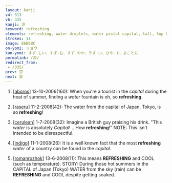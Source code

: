 ```yaml
---
layout: kanji
v4: 313
v6: 335
kanji: 涼
keyword: refreshing
elements: refreshing, water droplets, water pistol capital, tall, top hat, mouth, small, little
strokes: 11
image: E6B6BC
on-yomi: リョウ
kun-yomi: すず.しい、すず.む、すず.やか、うす.い、ひや.す、まことに
permalink: /涼/
redirect_from:
 - /335/
prev: 京
next: 景
---
```


1) [<a href="http://kanji.koohii.com/profile/aboros">aboros</a>] 13-10-2006(160): When you&#039;re a tourist in the <em>capital</em> during the heat of summer, finding a <em>water</em> fountain is oh, so<strong> refreshing</strong>.

2) [<a href="http://kanji.koohii.com/profile/raseru">raseru</a>] 11-2-2008(42): The water from the capital of Japan, Tokyo, is so<strong> refreshing</strong>!

3) [<a href="http://kanji.koohii.com/profile/cerulean">cerulean</a>] 1-7-2008(32): Imagine a British guy praising his drink. &quot;This <em>water</em> is absolutely <em>Capital</em>! .. How<strong> refreshing</strong>!&quot; NOTE: This isn&#039;t intended to be disrespectful.

4) [<a href="http://kanji.koohii.com/profile/indigo">indigo</a>] 11-1-2008(26): It is a well known fact that the most<strong> refreshing</strong> <em>water</em> of a country can be found in the <em>capital</em>.

5) [<a href="http://kanji.koohii.com/profile/romanrozhok">romanrozhok</a>] 13-6-2008(11): This means<strong> REFRESHING</strong> and COOL (such as temperature). STORY: During those hot summers in the CAPITAL of Japan (Tokyo) WATER from the sky (rain) can be<strong> REFRESHING</strong> and COOL despite getting soaked.

